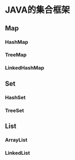# JAVA的集合框架
## Map
### HashMap
### TreeMap
### LinkedHashMap
## Set
### HashSet
### TreeSet
## List
### ArrayList
### LinkedList